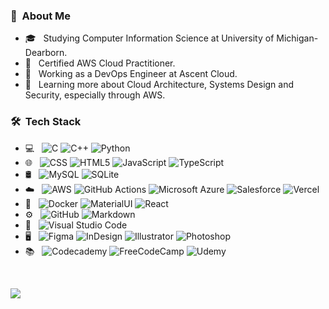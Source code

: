 <h3>👋 &nbsp;About Me </h3>

- 🎓 &nbsp; Studying Computer Information Science at University of Michigan-Dearborn.
- 📜 &nbsp; Certified AWS Cloud Practitioner.
- 💼 &nbsp; Working as a DevOps Engineer at Ascent Cloud.
- 🌱 &nbsp; Learning more about Cloud Architecture, Systems Design and Security, especially through AWS.

<h3> 🛠 &nbsp;Tech Stack</h3>

- 💻 &nbsp;
  ![C](https://img.shields.io/badge/C-00599C?style=for-the-badge&logo=c&logoColor=white)
  ![C++](https://img.shields.io/badge/C%2B%2B-00599C?style=for-the-badge&logo=c%2B%2B&logoColor=white)
  ![Python](https://img.shields.io/badge/Python-FFD43B?style=for-the-badge&logo=python&logoColor=blue)
- 🌐 &nbsp;
  ![CSS](https://img.shields.io/badge/CSS3-1572B6?style=for-the-badge&logo=css3&logoColor=white)
  ![HTML5](https://img.shields.io/badge/HTML5-E34F26?style=for-the-badge&logo=html5&logoColor=white)
  ![JavaScript](https://img.shields.io/badge/JavaScript-323330?style=for-the-badge&logo=javascript&logoColor=F7DF1E)
  ![TypeScript](https://img.shields.io/badge/TypeScript-007ACC?style=for-the-badge&logo=typescript&logoColor=white)
- 🛢 &nbsp;
  ![MySQL](https://img.shields.io/badge/MySQL-005C84?style=for-the-badge&logo=mysql&logoColor=white)
  ![SQLite](https://img.shields.io/badge/SQLite-07405E?style=for-the-badge&logo=sqlite&logoColor=white)
- ☁️ &nbsp;
  ![AWS](https://img.shields.io/badge/Amazon_AWS-FF9900?style=for-the-badge&logo=amazonaws&logoColor=white)
  ![GitHub Actions](https://img.shields.io/badge/GitHub_Actions-2088FF?style=for-the-badge&logo=github-actions&logoColor=white)
  ![Microsoft Azure](https://img.shields.io/badge/microsoft%20azure-0089D6?style=for-the-badge&logo=microsoft-azure&logoColor=white)
  ![Salesforce](https://img.shields.io/badge/Salesforce-00A1E0?style=for-the-badge&logo=Salesforce&logoColor=white)
  ![Vercel](https://img.shields.io/badge/Vercel-000000?style=for-the-badge&logo=vercel&logoColor=white)
- 🚀 &nbsp;
  ![Docker](https://img.shields.io/badge/Docker-2CA5E0?style=for-the-badge&logo=docker&logoColor=white)
  ![MaterialUI](https://img.shields.io/badge/Material%20UI-007FFF?style=for-the-badge&logo=mui&logoColor=white)
  ![React](https://img.shields.io/badge/React-20232A?style=for-the-badge&logo=react&logoColor=61DAFB)
- ⚙️ &nbsp;
  ![GitHub](https://img.shields.io/badge/GitHub-100000?style=for-the-badge&logo=github&logoColor=white)
  ![Markdown](https://img.shields.io/badge/Markdown-000000?style=for-the-badge&logo=markdown&logoColor=white)
- 🔧 &nbsp;
  ![Visual Studio Code](https://img.shields.io/badge/Visual_Studio_Code-0078D4?style=for-the-badge&logo=visual%20studio%20code&logoColor=white)
- 🖥 &nbsp;
  ![Figma](https://img.shields.io/badge/Figma-F24E1E?style=for-the-badge&logo=figma&logoColor=white)
  ![InDesign](https://img.shields.io/badge/Adobe%20InDesign-FF3366?style=for-the-badge&logo=Adobe%20InDesign&logoColor=white)
  ![Illustrator](https://img.shields.io/badge/Adobe%20Illustrator-FF9A00?style=for-the-badge&logo=adobe%20illustrator&logoColor=white)
  ![Photoshop](https://img.shields.io/badge/Adobe%20Photoshop-31A8FF?style=for-the-badge&logo=Adobe%20Photoshop&logoColor=black)
- 📚 &nbsp;
  ![Codecademy](https://img.shields.io/badge/Codecademy-FFF0E5?style=for-the-badge&logo=codecademy&logoColor=303347)
  ![FreeCodeCamp](https://img.shields.io/badge/freecodecamp-27273D?style=for-the-badge&logo=freecodecamp&logoColor=white)
  ![Udemy](https://img.shields.io/badge/Udemy-EC5252?style=for-the-badge&logo=Udemy&logoColor=white)
<br/>

  ![](https://komarev.com/ghpvc/?username=gkosakow)
